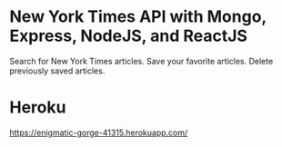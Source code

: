# New York Times API with Mongo, Express, NodeJS, and ReactJS
Search for New York Times articles.
Save your favorite articles.
Delete previously saved articles.

# Heroku
https://enigmatic-gorge-41315.herokuapp.com/
